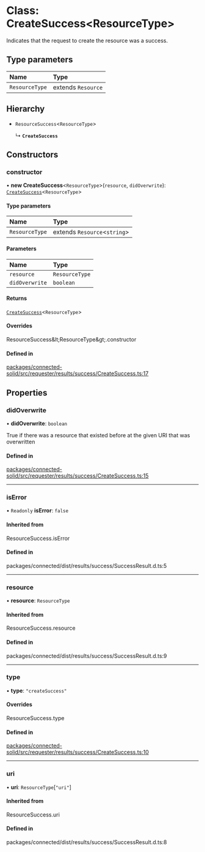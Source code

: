 # Class: CreateSuccess\<ResourceType\>

Indicates that the request to create the resource was a success.

## Type parameters

| Name | Type |
| :------ | :------ |
| `ResourceType` | extends `Resource` |

## Hierarchy

- `ResourceSuccess`\<`ResourceType`\>

  ↳ **`CreateSuccess`**

## Constructors

### constructor

• **new CreateSuccess**\<`ResourceType`\>(`resource`, `didOverwrite`): [`CreateSuccess`](CreateSuccess.md)\<`ResourceType`\>

#### Type parameters

| Name | Type |
| :------ | :------ |
| `ResourceType` | extends `Resource`\<`string`\> |

#### Parameters

| Name | Type |
| :------ | :------ |
| `resource` | `ResourceType` |
| `didOverwrite` | `boolean` |

#### Returns

[`CreateSuccess`](CreateSuccess.md)\<`ResourceType`\>

#### Overrides

ResourceSuccess\&lt;ResourceType\&gt;.constructor

#### Defined in

[packages/connected-solid/src/requester/results/success/CreateSuccess.ts:17](https://github.com/o-development/ldo/blob/db87958cb6f858f6cf7340ba5d9536a3a794d587/packages/connected-solid/src/requester/results/success/CreateSuccess.ts#L17)

## Properties

### didOverwrite

• **didOverwrite**: `boolean`

True if there was a resource that existed before at the given URI that was
overwritten

#### Defined in

[packages/connected-solid/src/requester/results/success/CreateSuccess.ts:15](https://github.com/o-development/ldo/blob/db87958cb6f858f6cf7340ba5d9536a3a794d587/packages/connected-solid/src/requester/results/success/CreateSuccess.ts#L15)

___

### isError

• `Readonly` **isError**: ``false``

#### Inherited from

ResourceSuccess.isError

#### Defined in

packages/connected/dist/results/success/SuccessResult.d.ts:5

___

### resource

• **resource**: `ResourceType`

#### Inherited from

ResourceSuccess.resource

#### Defined in

packages/connected/dist/results/success/SuccessResult.d.ts:9

___

### type

• **type**: ``"createSuccess"``

#### Overrides

ResourceSuccess.type

#### Defined in

[packages/connected-solid/src/requester/results/success/CreateSuccess.ts:10](https://github.com/o-development/ldo/blob/db87958cb6f858f6cf7340ba5d9536a3a794d587/packages/connected-solid/src/requester/results/success/CreateSuccess.ts#L10)

___

### uri

• **uri**: `ResourceType`[``"uri"``]

#### Inherited from

ResourceSuccess.uri

#### Defined in

packages/connected/dist/results/success/SuccessResult.d.ts:8
